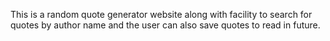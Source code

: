 This is a random quote generator website along with facility to search for quotes by author name and the user can also save quotes to read in future.
